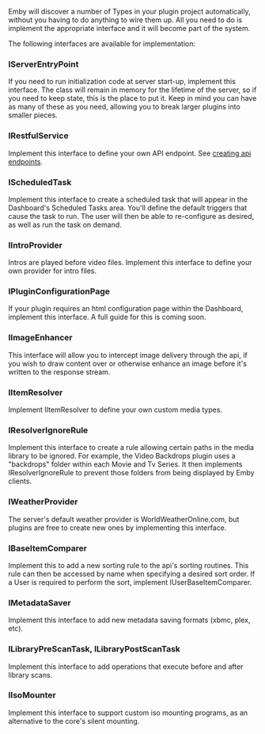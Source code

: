 Emby will discover a number of Types in your plugin project automatically, without you having to do anything to wire them up. All you need to do is implement the appropriate interface and it will become part of the system.

The following interfaces are available for implementation:

### IServerEntryPoint

If you need to run initialization code at server start-up, implement this interface. The class will remain in memory for the lifetime of the server, so if you need to keep state, this is the place to put it. Keep in mind you can have as many of these as you need, allowing you to break larger plugins into smaller pieces.

### IRestfulService

Implement this interface to define your own API endpoint. See [creating api endpoints](https://github.com/MediaBrowser/MediaBrowser/wiki/Creating-Api-Endpoints).

### IScheduledTask

Implement this interface to create a scheduled task that will appear in the Dashboard's Scheduled Tasks area. You'll define the default triggers that cause the task to run. The user will then be able to re-configure as desired, as well as run the task on demand.

### IIntroProvider

Intros are played before video files. Implement this interface to define your own provider for intro files.

### IPluginConfigurationPage

If your plugin requires an html configuration page within the Dashboard, implement this interface. A full guide for this is coming soon.

### IImageEnhancer

This interface will allow you to intercept image delivery through the api, if you wish to draw content over or otherwise enhance an image before it's written to the response stream.

### IItemResolver

Implement IItemResolver to define your own custom media types.

### IResolverIgnoreRule

Implement this interface to create a rule allowing certain paths in the media library to be ignored. For example, the Video Backdrops plugin uses a "backdrops" folder within each Movie and Tv Series. It then implements IResolverIgnoreRule to prevent those folders from being displayed by Emby clients.

### IWeatherProvider

The server's default weather provider is WorldWeatherOnline.com, but plugins are free to create new ones by implementing this interface.

### IBaseItemComparer
Implement this to add a new sorting rule to the api's sorting routines. This rule can then be accessed by name when specifying a desired sort order. If a User is required to perform the sort, implement IUserBaseItemComparer.

### IMetadataSaver
Implement this interface to add new metadata saving formats (xbmc, plex, etc).

### ILibraryPreScanTask, ILibraryPostScanTask
Implement this interface to add operations that execute before and after library scans.

### IIsoMounter
Implement this interface to support custom iso mounting programs, as an alternative to the core's silent mounting.